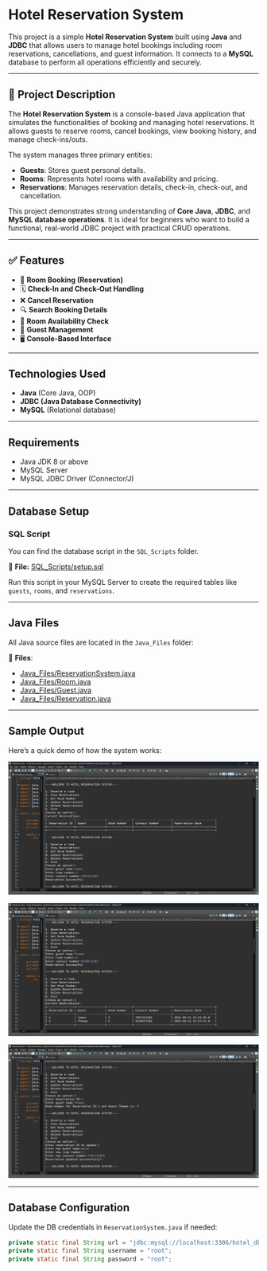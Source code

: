 # Hotel Reservation System

This project is a simple **Hotel Reservation System** built using **Java** and **JDBC** that allows users to manage hotel bookings including room reservations, cancellations, and guest information. It connects to a **MySQL** database to perform all operations efficiently and securely.

---

## 🚀 Project Description

The **Hotel Reservation System** is a console-based Java application that simulates the functionalities of booking and managing hotel reservations. It allows guests to reserve rooms, cancel bookings, view booking history, and manage check-ins/outs.

The system manages three primary entities:
- **Guests**: Stores guest personal details.
- **Rooms**: Represents hotel rooms with availability and pricing.
- **Reservations**: Manages reservation details, check-in, check-out, and cancellation.

This project demonstrates strong understanding of **Core Java**, **JDBC**, and **MySQL database operations**. It is ideal for beginners who want to build a functional, real-world JDBC project with practical CRUD operations. 

---

## ✅ Features

- 📝 **Room Booking (Reservation)**
- 🗓️ **Check-In and Check-Out Handling**
- ❌ **Cancel Reservation**
- 🔍 **Search Booking Details**
- 🏨 **Room Availability Check**
- 👤 **Guest Management**
- 🖥️ **Console-Based Interface**

---

## Technologies Used

- **Java** (Core Java, OOP)
- **JDBC (Java Database Connectivity)**
- **MySQL** (Relational database)

---

## Requirements

- Java JDK 8 or above
- MySQL Server
- MySQL JDBC Driver (Connector/J)

---

## Database Setup

### SQL Script

You can find the database script in the `SQL_Scripts` folder.

📁 **File:** [SQL_Scripts/setup.sql](SQL_Scripts/setup.sql)

Run this script in your MySQL Server to create the required tables like `guests`, `rooms`, and `reservations`.

---

## Java Files

All Java source files are located in the `Java_Files` folder:

📁 **Files**:
- [Java_Files/ReservationSystem.java](Java_Files/ReservationSystem.java)
- [Java_Files/Room.java](Java_Files/Room.java)
- [Java_Files/Guest.java](Java_Files/Guest.java)
- [Java_Files/Reservation.java](Java_Files/Reservation.java)

---

## Sample Output

Here’s a quick demo of how the system works:

![Output1](Assets/screenshots/output1.png)

![Output2](Assets/screenshots/output2.png)

![Output3](Assets/screenshots/output3.png)

---

## Database Configuration

Update the DB credentials in `ReservationSystem.java` if needed:

```java
private static final String url = "jdbc:mysql://localhost:3306/hotel_db";
private static final String username = "root";
private static final String password = "root";

